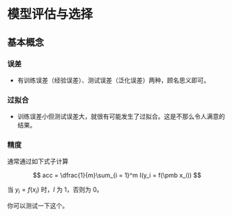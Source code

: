 # 模型评估与选择

## 基本概念

### 误差

* 有训练误差（经验误差）、测试误差（泛化误差）两种，顾名思义即可。

### 过拟合

* 训练误差小但测试误差大，就很有可能发生了过拟合。这是不那么令人满意的结果。

### 精度

通常通过如下式子计算

$$
acc = \dfrac{1}{m}\sum_{i = 1}^m I(y_i = f(\pmb x_i))
$$

当 $y_i = f(x_i)$ 时，$I$ 为 $1$，否则为 $0$。

你可以测试一下这个。
